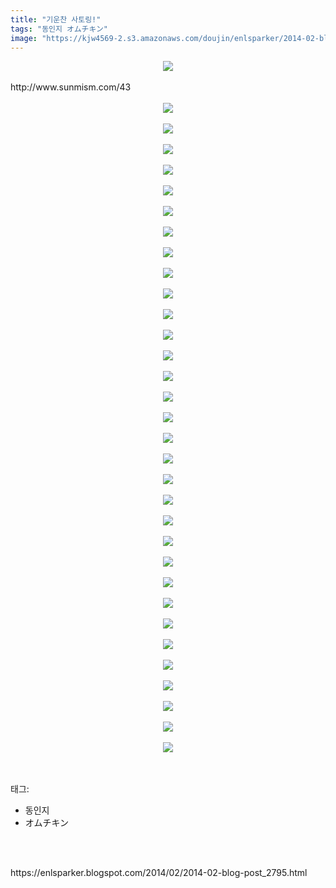 ```yaml
---
title: "기운찬 사토링!"
tags: "동인지 オムチキン"
image: "https://kjw4569-2.s3.amazonaws.com/doujin/enlsparker/2014-02-blog-post_2795/001.jpg"
---
```

<div class="article">
<div class="post-body entry-content" id="post-body-6346985230817366082" itemprop="description articleBody">
<div class="separator" style="clear: both; text-align: center;">
<img src="{{ site.imgserver9 }}/enlsparker/2014-02-blog-post_2795/001.jpg"/></div>
<br/>
<a name="more"></a>http://www.sunmism.com/43<br/>
<br/>
<div class="separator" style="clear: both; text-align: center;">
<img src="{{ site.imgserver9 }}/enlsparker/2014-02-blog-post_2795/002.jpg"/></div>
<br/>
<div class="separator" style="clear: both; text-align: center;">
<img src="{{ site.imgserver9 }}/enlsparker/2014-02-blog-post_2795/003.jpg"/></div>
<br/>
<div class="separator" style="clear: both; text-align: center;">
<img src="{{ site.imgserver9 }}/enlsparker/2014-02-blog-post_2795/004.jpg"/></div>
<br/>
<div class="separator" style="clear: both; text-align: center;">
<img src="{{ site.imgserver9 }}/enlsparker/2014-02-blog-post_2795/005.jpg"/></div>
<br/>
<div class="separator" style="clear: both; text-align: center;">
<img src="{{ site.imgserver9 }}/enlsparker/2014-02-blog-post_2795/006.jpg"/></div>
<br/>
<div class="separator" style="clear: both; text-align: center;">
<img src="{{ site.imgserver9 }}/enlsparker/2014-02-blog-post_2795/007.jpg"/></div>
<br/>
<div class="separator" style="clear: both; text-align: center;">
<img src="{{ site.imgserver9 }}/enlsparker/2014-02-blog-post_2795/008.jpg"/></div>
<br/>
<div class="separator" style="clear: both; text-align: center;">
<img src="{{ site.imgserver9 }}/enlsparker/2014-02-blog-post_2795/009.jpg"/></div>
<br/>
<div class="separator" style="clear: both; text-align: center;">
<img src="{{ site.imgserver9 }}/enlsparker/2014-02-blog-post_2795/010.jpg"/></div>
<br/>
<div class="separator" style="clear: both; text-align: center;">
<img src="{{ site.imgserver9 }}/enlsparker/2014-02-blog-post_2795/011.jpg"/></div>
<br/>
<div class="separator" style="clear: both; text-align: center;">
<img src="{{ site.imgserver9 }}/enlsparker/2014-02-blog-post_2795/012.jpg"/></div>
<br/>
<div class="separator" style="clear: both; text-align: center;">
<img src="{{ site.imgserver9 }}/enlsparker/2014-02-blog-post_2795/013.jpg"/></div>
<br/>
<div class="separator" style="clear: both; text-align: center;">
<img src="{{ site.imgserver9 }}/enlsparker/2014-02-blog-post_2795/014.jpg"/></div>
<br/>
<div class="separator" style="clear: both; text-align: center;">
<img src="{{ site.imgserver9 }}/enlsparker/2014-02-blog-post_2795/015.jpg"/></div>
<br/>
<div class="separator" style="clear: both; text-align: center;">
<img src="{{ site.imgserver9 }}/enlsparker/2014-02-blog-post_2795/016.jpg"/></div>
<br/>
<div class="separator" style="clear: both; text-align: center;">
<img src="{{ site.imgserver9 }}/enlsparker/2014-02-blog-post_2795/017.jpg"/></div>
<br/>
<div class="separator" style="clear: both; text-align: center;">
<img src="{{ site.imgserver9 }}/enlsparker/2014-02-blog-post_2795/018.jpg"/></div>
<br/>
<div class="separator" style="clear: both; text-align: center;">
<img src="{{ site.imgserver9 }}/enlsparker/2014-02-blog-post_2795/019.jpg"/></div>
<br/>
<div class="separator" style="clear: both; text-align: center;">
<img src="{{ site.imgserver9 }}/enlsparker/2014-02-blog-post_2795/020.jpg"/></div>
<br/>
<div class="separator" style="clear: both; text-align: center;">
<img src="{{ site.imgserver9 }}/enlsparker/2014-02-blog-post_2795/021.jpg"/></div>
<br/>
<div class="separator" style="clear: both; text-align: center;">
<img src="{{ site.imgserver9 }}/enlsparker/2014-02-blog-post_2795/022.jpg"/></div>
<br/>
<div class="separator" style="clear: both; text-align: center;">
<img src="{{ site.imgserver9 }}/enlsparker/2014-02-blog-post_2795/023.jpg"/></div>
<br/>
<div class="separator" style="clear: both; text-align: center;">
<img src="{{ site.imgserver9 }}/enlsparker/2014-02-blog-post_2795/024.jpg"/></div>
<br/>
<div class="separator" style="clear: both; text-align: center;">
<img src="{{ site.imgserver9 }}/enlsparker/2014-02-blog-post_2795/025.jpg"/></div>
<br/>
<div class="separator" style="clear: both; text-align: center;">
<img src="{{ site.imgserver9 }}/enlsparker/2014-02-blog-post_2795/026.jpg"/></div>
<br/>
<div class="separator" style="clear: both; text-align: center;">
<img src="{{ site.imgserver9 }}/enlsparker/2014-02-blog-post_2795/027.jpg"/></div>
<br/>
<div class="separator" style="clear: both; text-align: center;">
<img src="{{ site.imgserver9 }}/enlsparker/2014-02-blog-post_2795/028.jpg"/></div>
<br/>
<div class="separator" style="clear: both; text-align: center;">
<img src="{{ site.imgserver9 }}/enlsparker/2014-02-blog-post_2795/029.jpg"/></div>
<br/>
<div class="separator" style="clear: both; text-align: center;">
<img src="{{ site.imgserver9 }}/enlsparker/2014-02-blog-post_2795/030.jpg"/></div>
<br/>
<div class="separator" style="clear: both; text-align: center;">
<img src="{{ site.imgserver9 }}/enlsparker/2014-02-blog-post_2795/031.jpg"/></div>
<br/>
<div class="separator" style="clear: both; text-align: center;">
<img src="{{ site.imgserver9 }}/enlsparker/2014-02-blog-post_2795/032.jpg"/></div>
<br/>
<div class="separator" style="clear: both; text-align: center;">
<img src="{{ site.imgserver9 }}/enlsparker/2014-02-blog-post_2795/033.jpg"/></div>
<br/>
<div style="clear: both;"></div>
</div></div><br/>
<div class="tagTrail">
<p>태그: </p>
<ul>
<li>동인지</li>
<li>オムチキン</li>
</ul>
</div><br/>

<br/>
<p id="refer">https://enlsparker.blogspot.com/2014/02/2014-02-blog-post_2795.html</p>
<br/>

